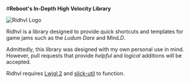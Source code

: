#**Reboot's In-Depth High Velocity Library**

![Ridhvl Logo](https://lh4.googleusercontent.com/9xTrC_E65GI7iy6xUK6T4ZrL2iMXVIjJOp7elLb4tAoAR1QD-10HTmX4rlxRljkhXsvKJe0fz2FGanM=w1896-h835)

Ridhvl is a library designed to provide quick shortcuts and templates for game jams such as the *Ludum Dare* and *MiniLD*.

Admittedly, this library was designed with my own personal use in mind. However, pull requests that provide
*helpful* and *logical* additions will be accepted.

Ridhvl requires [Lwjgl 2](http://legacy.lwjgl.org/) and [slick-util](http://slick.ninjacave.com/) to function.
